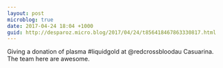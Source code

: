 ```yaml
---
layout: post
microblog: true
date: 2017-04-24 18:04 +1000
guid: http://desparoz.micro.blog/2017/04/24/t856418467863330817.html
---
```

Giving a donation of plasma #liquidgold at @redcrossbloodau Casuarina. The team here are awesome.
